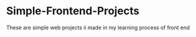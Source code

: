 # Simple-Frontend-Projects
These are simple web projects ii made in my learning process of front end
